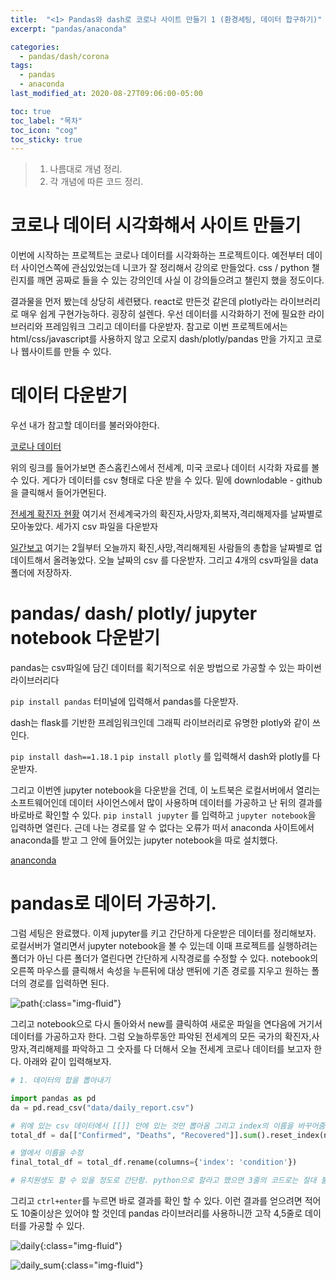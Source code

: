 ```yaml
---
title:  "<1> Pandas와 dash로 코로나 사이트 만들기 1 (환경세팅, 데이터 합구하기)"
excerpt: "pandas/anaconda"

categories:
  - pandas/dash/corona
tags:
  - pandas
  - anaconda
last_modified_at: 2020-08-27T09:06:00-05:00

toc: true
toc_label: "목차"
toc_icon: "cog"
toc_sticky: true
---
```


> 1. 나름대로 개념 정리.  
> 2. 각 개념에 따른 코드 정리.  


# 코로나 데이터 시각화해서 사이트 만들기

이번에 시작하는 프로젝트는 코로나 데이터를 시각화하는 프로젝트이다. 예전부터 데이터 사이언스쪽에 관심있었는데 니코가 잘 정리해서 강의로 만들었다. css / python 챌린지를 깨면 공짜로 들을 수 있는 강의인데 사실 이 강의들으려고 챌린지 했을 정도이다.

결과물을 먼저 봤는데 상당히 세련됐다. react로 만든것 같은데 plotly라는 라이브러리로 매우 쉽게 구현가능하다. 굉장히 설렌다. 우선 데이터를 시각화하기 전에 필요한 라이브러리와 프레임워크 그리고 데이터를 다운받자. 참고로 이번 프로젝트에서는 html/css/javascript를 사용하지 않고 오로지 dash/plotly/pandas 만을 가지고 코로나 웹사이트를 만들 수 있다.

# 데이터 다운받기

우선 내가 참고할 데이터를 불러와야한다.

[코로나 데이터](https://gisanddata.maps.arcgis.com/apps/opsdashboard/index.html#/bda7594740fd40299423467b48e9ecf6)

위의 링크를 들어가보면 존스홉킨스에서 전세계, 미국 코로나 데이터 시각화 자료를 볼 수 있다. 게다가 데이터를 csv 형태로 다운 받을 수 있다.  밑에 downlodable - github을 클릭해서 들어가면된다.

[전세계 확진자 현황](https://github.com/CSSEGISandData/COVID-19/tree/master/csse_covid_19_data/csse_covid_19_time_series)
여기서 전세계국가의 확진자,사망자,회복자,격리해제자를 날짜별로 모아놓았다. 세가지 csv 파일을 다운받자

[일간보고](https://github.com/CSSEGISandData/COVID-19/tree/master/csse_covid_19_data/csse_covid_19_daily_reports)
여기는 2월부터 오늘까지 확진,사망,격리해제된 사람들의 총합을 날짜별로 업데이트해서 올려놓았다. 오늘 날짜의 csv 를 다운받자. 그리고 4개의 csv파일을 data폴더에 저장하자.

# pandas/ dash/ plotly/ jupyter notebook 다운받기

pandas는 csv파일에 담긴 데이터를 획기적으로 쉬운 방법으로 가공할 수 있는 파이썬 라이브러리다

`pip install pandas` 터미널에 입력해서 pandas를 다운받자.

dash는 flask를 기반한 프레임워크인데 그래픽 라이브러리로 유명한 plotly와 같이 쓰인다.

`pip install dash==1.18.1`  `pip install plotly` 를 입력해서 dash와 plotly를 다운받자. 

그리고 이번엔 jupyter notebook을 다운받을 건데, 이 노트북은 로컬서버에서 열리는 소프트웨어인데 데이터 사이언스에서 많이 사용하며 데이터를 가공하고 난 뒤의 결과를 바로바로 확인할 수 있다.
`pip install jupyter` 를 입력하고 `jupyter notebook`을 입력하면 열린다. 근데 나는 경로를 알 수 없다는 오류가 떠서 anaconda 사이트에서 anaconda를 받고 그 안에 들어있는 jupyter notebook을 따로 설치했다.

[ananconda](https://www.anaconda.com/products/individual#Downloads)

# pandas로 데이터 가공하기.

그럼 세팅은 완료했다. 이제 jupyter를 키고 간단하게 다운받은 데이터를 정리해보자. 로컬서버가 열리면서 jupyter notebook을 볼 수 있는데 이때 프로젝트를 실행하려는 폴더가 아닌 다른 폴더가 열린다면 간단하게 시작경로를 수정할 수 있다. notebook의 오른쪽 마우스를 클릭해서 속성을 누른뒤에
대상 맨뒤에 기존 경로를 지우고 원하는 폴더의 경로를 입력하면 된다.

![path](https://yeonghunko.github.io/assets/img/corona/path.png){:class="img-fluid"}

그리고 notebook으로 다시 돌아와서 new를 클릭하여 새로운 파일을 연다음에 거기서 데이터를 가공하고자 한다. 그럼 오늘하루동안 파악된 전세계의 모든 국가의 확진자,사망자,격리해제를 파악하고 그 숫자를 다 더해서 오늘 전세계 코로나 데이터를 보고자 한다.
아래와 같이 입력해보자.

```python
# 1. 데이터의 합을 뽑아내기

import pandas as pd
da = pd.read_csv("data/daily_report.csv")

# 위에 있는 csv 데이터에서 [[]] 안에 있는 것만 뽑아옴 그리고 index의 이름을 바꾸어줌. 오늘 하루 발생한 데이터를 전부 합하고 table 형태로 만든다. 
total_df = da[["Confirmed", "Deaths", "Recovered"]].sum().reset_index(name="count")

# 열에서 이름을 수정
final_total_df = total_df.rename(columns={'index': 'condition'})

# 유치원생도 할 수 있을 정도로 간단함. python으로 할라고 했으면 3줄의 코드로는 절대 불가능

```
그리고 `ctrl+enter`를 누르면 바로 결과를 확인 할 수 있다.
이런 결과를 얻으려면 적어도 10줄이상은 있어야 할 것인데 pandas 라이브러리를 사용하니깐 고작 4,5줄로 데이터를 가공할 수 있다.

![daily](https://yeonghunko.github.io/assets/img/corona/daily.png){:class="img-fluid"}

![daily_sum](https://yeonghunko.github.io/assets/img/corona/daily_sum.png){:class="img-fluid"}